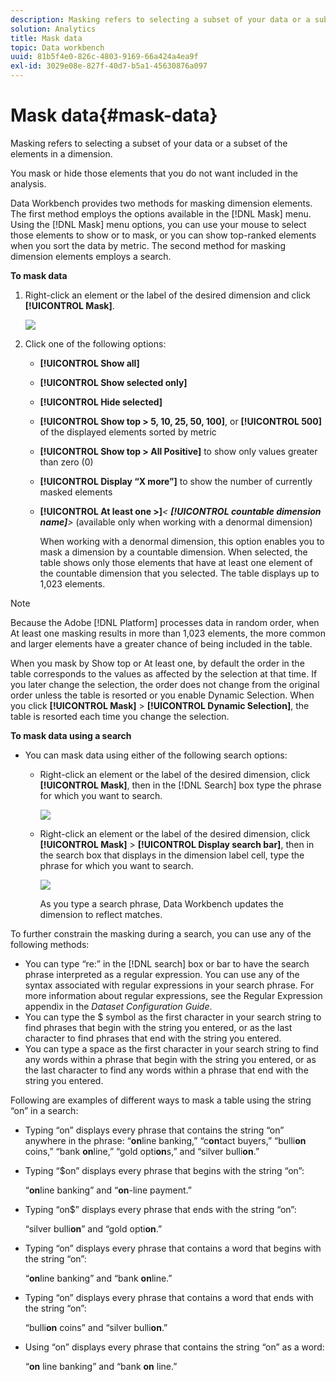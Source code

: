 ```yaml
---
description: Masking refers to selecting a subset of your data or a subset of the elements in a dimension.
solution: Analytics
title: Mask data
topic: Data workbench
uuid: 81b5f4e0-826c-4803-9169-66a424a4ea9f
exl-id: 3029e08e-827f-40d7-b5a1-45630876a097
---
```

# Mask data{#mask-data}

Masking refers to selecting a subset of your data or a subset of the elements in a dimension.

 You mask or hide those elements that you do not want included in the analysis.

Data Workbench provides two methods for masking dimension elements. The first method employs the options available in the [!DNL Mask] menu. Using the [!DNL Mask] menu options, you can use your mouse to select those elements to show or to mask, or you can show top-ranked elements when you sort the data by metric. The second method for masking dimension elements employs a search.

**To mask data**

1. Right-click an element or the label of the desired dimension and click **[!UICONTROL Mask]**.

   ![](assets/mnu_Table_Mask.png)

1. Click one of the following options:

    * **[!UICONTROL Show all]** 
    * **[!UICONTROL Show selected only]** 
    * **[!UICONTROL Hide selected]** 
    * **[!UICONTROL Show top > 5, 10, 25, 50, 100]**, or **[!UICONTROL 500]** of the displayed elements sorted by metric 
    * **[!UICONTROL Show top > All Positive]** to show only values greater than zero (0) 
    * **[!UICONTROL Display “X more”]** to show the number of currently masked elements 
    * **[!UICONTROL At least one >]***< **[!UICONTROL countable dimension name]**>* (available only when working with a denormal dimension)

      When working with a denormal dimension, this option enables you to mask a dimension by a countable dimension. When selected, the table shows only those elements that have at least one element of the countable dimension that you selected. The table displays up to 1,023 elements.

>[!NOTE]
>
>Because the Adobe [!DNL Platform] processes data in random order, when At least one masking results in more than 1,023 elements, the more common and larger elements have a greater chance of being included in the table.

When you mask by Show top or At least one, by default the order in the table corresponds to the values as affected by the selection at that time. If you later change the selection, the order does not change from the original order unless the table is resorted or you enable Dynamic Selection. When you click **[!UICONTROL Mask]** > **[!UICONTROL Dynamic Selection]**, the table is resorted each time you change the selection.

**To mask data using a search**

* You can mask data using either of the following search options:

    * Right-click an element or the label of the desired dimension, click **[!UICONTROL Mask]**, then in the [!DNL Search] box type the phrase for which you want to search.

      ![](assets/mnu_Table_MaskSearch.png)

    * Right-click an element or the label of the desired dimension, click **[!UICONTROL Mask]** > **[!UICONTROL Display search bar]**, then in the search box that displays in the dimension label cell, type the phrase for which you want to search.

      ![](assets/vis_Table_Mask_searchBar.png)

      As you type a search phrase, Data Workbench updates the dimension to reflect matches.

To further constrain the masking during a search, you can use any of the following methods:

* You can type “re:” in the [!DNL search] box or bar to have the search phrase interpreted as a regular expression. You can use any of the syntax associated with regular expressions in your search phrase. For more information about regular expressions, see the Regular Expression appendix in the *Dataset Configuration Guide*. 
* You can type the $ symbol as the first character in your search string to find phrases that begin with the string you entered, or as the last character to find phrases that end with the string you entered. 
* You can type a space as the first character in your search string to find any words within a phrase that begin with the string you entered, or as the last character to find any words within a phrase that end with the string you entered.

Following are examples of different ways to mask a table using the string “on” in a search:

* Typing “on” displays every phrase that contains the string “on” anywhere in the phrase: “**on**line banking,” “c**on**tact buyers,” “bulli**on** coins,” “bank **on**line,” “gold opti**on**s,” and “silver bulli**on**.” 
* Typing “$on” displays every phrase that begins with the string “on”:

  “**on**line banking” and “**on**-line payment.” 

* Typing “on$” displays every phrase that ends with the string “on”:

  “silver bulli**on**” and “gold opti**on**.” 

* Typing “on” displays every phrase that contains a word that begins with the string “on”:

  “**on**line banking” and “bank **on**line.” 

* Typing “on” displays every phrase that contains a word that ends with the string “on”:

  “bulli**on** coins” and “silver bulli**on**.” 

* Using “on” displays every phrase that contains the string “on” as a word:

  “**on** line banking” and “bank **on** line.”
